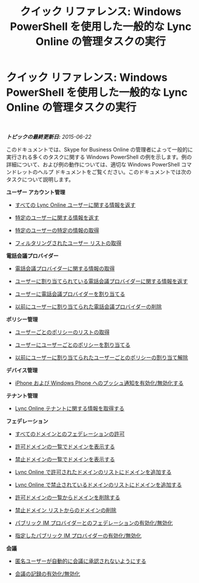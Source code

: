 ﻿---
title: 'クイック リファレンス: Windows PowerShell を使用した一般的な Lync Online の管理タスクの実行'
TOCTitle: 'クイック リファレンス: Windows PowerShell を使用した一般的な Lync Online の管理タスクの実行'
ms:assetid: 24fad052-bd2a-4c83-a382-f7bfa62f0edd
ms:mtpsurl: https://technet.microsoft.com/ja-jp/library/Dn362776(v=OCS.15)
ms:contentKeyID: 56270060
ms.date: 06/02/2017
mtps_version: v=OCS.15
ms.translationtype: HT
---

# クイック リファレンス: Windows PowerShell を使用した一般的な Lync Online の管理タスクの実行

 

_**トピックの最終更新日:** 2015-06-22_

このドキュメントでは、Skype for Business Online の管理者によって一般的に実行される多くのタスクに関する Windows PowerShell の例を示します。例の詳細について、および例の動作については、適切な Windows PowerShell コマンドレットのヘルプ ドキュメントをご覧ください。このドキュメントでは次のタスクについて説明します。

**ユーザー アカウント管理**

  - [すべての Lync Online ユーザーに関する情報を返す](return-information-about-all-your-skype-for-business-online-users.md)

  - [特定のユーザーに関する情報を返す](return-information-for-a-specific-user-in-skype-for-business-online.md)

  - [特定のユーザーの特定の情報の取得](return-specific-information-for-specific-users-in-skype-for-business-online.md)

  - [フィルタリングされたユーザー リストの取得](return-a-filtered-list-of-users-in-skype-for-business-online.md)

**電話会議プロバイダー**

  - [電話会議プロバイダーに関する情報の取得](return-information-about-your-audio-conferencing-providers-in-skype-for-business-online.md)

  - [ユーザーに割り当てられている電話会議プロバイダーに関する情報を返す](return-information-about-the-audio-conferencing-providers-assigned-to-a-user-in-skype-for-business-online.md)

  - [ユーザーに電話会議プロバイダーを割り当てる](assign-an-audio-conferencing-provider-to-a-user-in-skype-for-business-online.md)

  - [以前にユーザーに割り当てられた電話会議プロバイダーの削除](remove-an-audio-conferencing-provider-previously-assigned-to-a-user-in-skype-for-business-online.md)

**ポリシー管理**

  - [ユーザーごとのポリシーのリストの取得](return-a-list-of-per-user-policies-in-skype-for-business-online.md)

  - [ユーザーにユーザーごとのポリシーを割り当てる](assign-a-per-user-policy-to-a-user-in-skype-for-business-online.md)

  - [以前にユーザーに割り当てられたユーザーごとのポリシーの割り当て解除](unassign-a-per-user-policy-previously-assigned-to-a-user-in-skype-for-business-online.md)

**デバイス管理**

  - [iPhone および Windows Phone へのプッシュ通知を有効化/無効化する](enable-disable-push-notification-to-iphones-and-windows-phones-in-skype-for-business-online.md)

**テナント管理**

  - [Lync Online テナントに関する情報を取得する](get-information-about-your-skype-for-business-online-tenant.md)

**フェデレーション**

  - [すべてのドメインとのフェデレーションの許可](allow-federation-in-skype-for-business-online-with-all-domains.md)

  - [許可ドメインの一覧でドメインを表示する](view-the-domains-on-your-allowed-domains-list-in-skype-for-business-online.md)

  - [禁止ドメインの一覧でドメインを表示する](view-the-domains-on-your-blocked-domains-list-in-skype-for-business-online.md)

  - [Lync Online で許可されたドメインのリストにドメインを追加する](add-a-domain-to-the-allowed-domains-list-in-skype-for-business-online.md)

  - [Lync Online で禁止されているドメインのリストにドメインを追加する](add-a-domain-to-the-blocked-domains-list-in-skype-for-business-online.md)

  - [許可ドメインの一覧からドメインを削除する](remove-a-domain-from-the-allowed-domains-list-in-skype-for-business-online.md)

  - [禁止ドメイン リストからのドメインの削除](remove-a-domain-from-the-blocked-domains-list-in-skype-for-business-online.md)

  - [パブリック IM プロバイダーとのフェデレーションの有効化/無効化](enable-disable-federation-with-public-im-providers-in-skype-for-business-online.md)

  - [指定したパブリック IM プロバイダーの有効化/無効化](enable-disable-a-specified-public-im-provider-in-skype-for-business-online.md)

**会議**

  - [匿名ユーザーが自動的に会議に承認されないようにする](prevent-anonymous-users-from-automatically-being-admitted-to-a-meeting-in-skype-for-business-online.md)

  - [会議の記録の有効化/無効化](enable-disable-conference-recording-in-skype-for-business-online.md)

